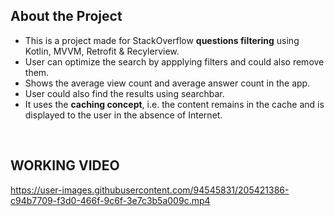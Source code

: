 ## About the Project

- This is a project made for StackOverflow **questions filtering** using Kotlin, MVVM, Retrofit & Recylerview.
- User can optimize the search by appplying filters and could also remove them.
- Shows the average view count and average answer count in the app.
- User could also find the results using searchbar.
- It uses the **caching concept**, i.e. the content remains in the cache and is displayed to the user in the absence of Internet.

<br>

## WORKING VIDEO



https://user-images.githubusercontent.com/94545831/205421386-c94b7709-f3d0-466f-9c6f-3e7c3b5a009c.mp4



